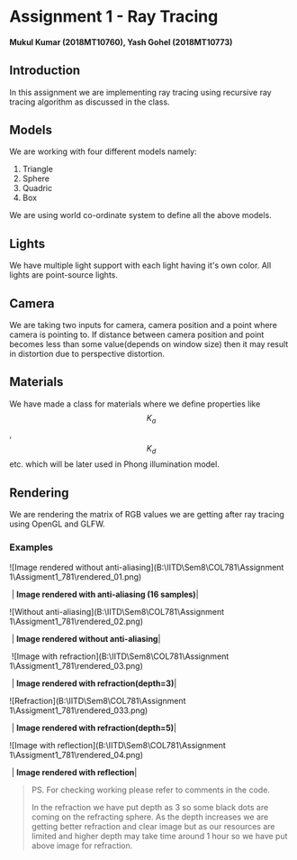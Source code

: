 # Assignment 1 - Ray Tracing

#### Mukul Kumar (2018MT10760), Yash Gohel (2018MT10773)



## Introduction

In this assignment we are implementing ray tracing using recursive ray tracing algorithm as discussed in the class.



## Models

We are working with four different models namely:

1. Triangle
2. Sphere
3. Quadric
4. Box

We are using world co-ordinate system to define all the above models.



## Lights

We have multiple light support with each light having it's own color. All lights are point-source lights.



## Camera

We are taking two inputs for camera, camera position and a point where camera is pointing to. If distance between camera position and point becomes less than some value(depends on window size) then it may result in distortion due to perspective distortion.



## Materials

We have made a class for materials where we define properties like $$K_a$$, $$K_d$$ etc. which will be later used in Phong illumination model.



## Rendering

We are rendering the matrix of RGB values we are getting after ray tracing using OpenGL and GLFW.



### Examples

![Image rendered without anti-aliasing](B:\IITD\Sem8\COL781\Assignment 1\Assigment1_781\rendered_01.png)

​																								| <b>Image rendered with anti-aliasing (16 samples)</b>|



![Without anti-aliasing](B:\IITD\Sem8\COL781\Assignment 1\Assigment1_781\rendered_02.png)

​																									| <b>Image rendered without anti-aliasing</b>|



​										![Image with refraction](B:\IITD\Sem8\COL781\Assignment 1\Assigment1_781\rendered_03.png)

​																									| <b>Image rendered with refraction(depth=3)</b>|

![Refraction](B:\IITD\Sem8\COL781\Assignment 1\Assigment1_781\rendered_033.png)

​																									| **Image rendered with refraction(depth=5)**|

![Image with reflection](B:\IITD\Sem8\COL781\Assignment 1\Assigment1_781\rendered_04.png)

​																									| <b>Image rendered with reflection</b>|

> PS. For checking working please refer to comments in the code.
>
> In the refraction we have put depth as 3 so some black dots are coming on the refracting sphere. As the depth increases we are getting better refraction and clear image but as our resources are limited and higher depth may take time around 1 hour so we have put above image for refraction.